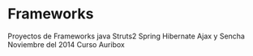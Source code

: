Frameworks
==========

Proyectos de Frameworks java Struts2 Spring Hibernate Ajax y Sencha
Noviembre del 2014  Curso Auribox
